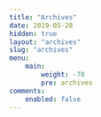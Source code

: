 ```yaml
---
title: "Archives"
date: 2019-05-28
hidden: true
layout: "archives"
slug: "archives"
menu:
    main:
        weight: -70
        pre: archives
comments:
    enabled: false
---
```

